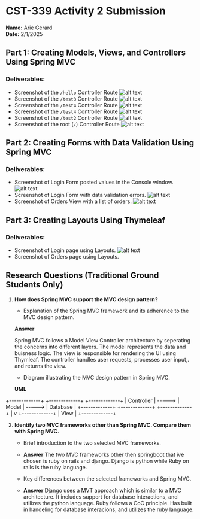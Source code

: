# CST-339 Activity 2 Submission

**Name:** Arie Gerard  
**Date:** 2/1/2025

## Part 1: Creating Models, Views, and Controllers Using Spring MVC

### Deliverables:

- Screenshot of the `/hello` Controller Route
![alt text](../src/main/resources/images/Screenshot1.png)
- Screenshot of the `/test3` Controller Route
![alt text](../src/main/resources/images/Screenshot2.png)
- Screenshot of the `/test4` Controller Route
  ![alt text](../src/main/resources/images/Screenshot3.png)
- Screenshot of the `/test4` Controller Route
 ![alt text](../src/main/resources/images/Screenshot4.png)
- Screenshot of the `/test2` Controller Route
![alt text](../src/main/resources/images/Screenshot6.png)
- Screenshot of the root (`/`) Controller Route
![alt text](../src/main/resources/images/Screenshot7.png)

## Part 2: Creating Forms with Data Validation Using Spring MVC

### Deliverables:



- Screenshot of Login Form posted values in the Console window.
 ![alt text](../src/main/resources/images/Screenshot8.png)
- Screenshot of Login Form with data validation errors.
![alt text](../src/main/resources/images/Screenshot10.png)
- Screenshot of Orders View with a list of orders.
![alt text](../src/main/resources/images/Screenshot9.png)

## Part 3: Creating Layouts Using Thymeleaf

### Deliverables:

- Screenshot of Login page using Layouts.
![alt text](../src/main/resources/images/Screenshot13.png)
- Screenshot of Orders page using Layouts.
  

## Research Questions (Traditional Ground Students Only)

1. **How does Spring MVC support the MVC design pattern?**
   - Explanation of the Spring MVC framework and its adherence to the MVC design pattern.
   
   **Answer**

   Spring MVC follows a Model View Controller architecture by seperating the concerns into different layers. The model represents the data and buisness logic. The view is responsible for rendering the UI using Thymleaf. The controller handles user requests, processes user input,. and returns the view. 


   - Diagram illustrating the MVC design pattern in Spring MVC.

    **UML**




+-------------+        +-------------+        +-------------+
|  Controller | -----> |   Model     | -----> |   Database  |
+-------------+        +-------------+        +-------------+
       |
       v
+-------------+
|    View     |
+-------------+







2. **Identify two MVC frameworks other than Spring MVC. Compare them with Spring MVC.**
   - Brief introduction to the two selected MVC frameworks.
    
    - **Answer**
    The two MVC frameworks other then springboot that ive chosen is ruby on rails and django. Django is python while Ruby on rails is the ruby language. 


   - Key differences between the selected frameworks and Spring MVC.
   
   - **Answer**
Django uses a MVT approach which is similar to a MVC architecture. It includes support for database interactions, and utilizes the python language. Ruby follows a CoC principle. Has built in handeling for database interacions, and utilizes the ruby language. 

